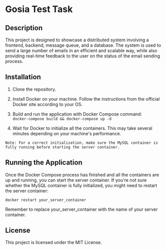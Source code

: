# Gosia Test Task

## Description

This project is designed to showcase a distributed system involving a frontend, backend, message queue, and a database. The system is used to send a large number of emails in an efficient and scalable way, while also providing real-time feedback to the user on the status of the email sending process.

## Installation

1. Clone the repository.
2. Install Docker on your machine. Follow the instructions from the official Docker site according to your OS.
3. Build and run the application with Docker Compose command:  
   `docker-compose build && docker-compose up -d`

4. Wait for Docker to initialize all the containers. This may take several minutes depending on your machine's performance.

`Note: For a correct initialization, make sure the MySQL container is fully running before starting the server container.`

## Running the Application

Once the Docker Compose process has finished and all the containers are up and running, you can start the server container. If you're not sure whether the MySQL container is fully initialized, you might need to restart the server container:

`docker restart your_server_container`

Remember to replace your_server_container with the name of your server container.

## License

This project is licensed under the MIT License.
